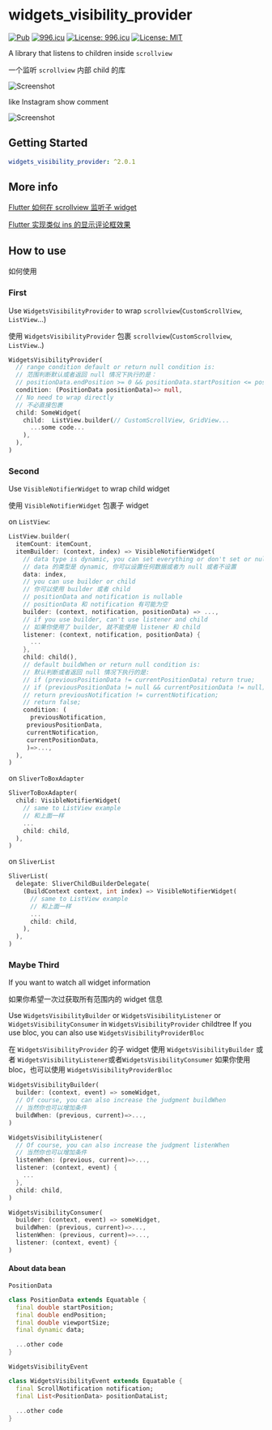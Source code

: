 # widgets_visibility_provider

[![Pub](https://img.shields.io/pub/v/widgets_visibility_provider.svg)](https://pub.dartlang.org/packages/widgets_visibility_provider)
[![996.icu](https://img.shields.io/badge/link-996.icu-red.svg)](https://996.icu)
[![License: 996.icu](https://img.shields.io/badge/license-Anti%20996-blue.svg)]()
[![License: MIT](https://img.shields.io/badge/license-MIT-purple.svg)](https://opensource.org/licenses/MIT)

A library that listens to children inside `scrollview`

一个监听 `scrollview` 内部 child 的库

![Screenshot](./screenshot.gif)

like Instagram show comment

![Screenshot](./screenshot1.gif)

## Getting Started

```yaml
widgets_visibility_provider: ^2.0.1
```

## More info

[Flutter 如何在 scrollview 监听子 widget](https://yeungkc.com/flutter-how-to-listen-children-inside-scrollview/)

[Flutter 实现类似 ins 的显示评论框效果](https://yeungkc.com/widgets_visibility_provider_ins_screenshot/)

## How to use

如何使用

### First

Use `WidgetsVisibilityProvider` to wrap `scrollview`(`CustomScrollView`, `ListView`...)

使用 `WidgetsVisibilityProvider` 包裹 `scrollview`(`CustomScrollview`, `ListView`..)

```dart
WidgetsVisibilityProvider(
  // range condition default or return null condition is:
  // 范围判断默认或者返回 null 情况下执行的是：
  // positionData.endPosition >= 0 && positionData.startPosition <= positionData.viewportSize
  condition: (PositionData positionData)=> null,
  // No need to wrap directly
  // 不必直接包裹
  child: SomeWidget(
    child:  ListView.builder(// CustomScrollView, GridView...
      ...some code...
    ),
  ),
)
```

### Second

Use `VisibleNotifierWidget` to wrap child widget

使用 `VisibleNotifierWidget` 包裹子 widget

on `ListView`:

```dart
ListView.builder(
  itemCount: itemCount,
  itemBuilder: (context, index) => VisibleNotifierWidget(
    // data type is dynamic, you can set everything or don't set or null
    // data 的类型是 dynamic, 你可以设置任何数据或者为 null 或者不设置
    data: index,
    // you can use builder or child
    // 你可以使用 builder 或者 child
    // positionData and notification is nullable
    // positionData 和 notification 有可能为空
    builder: (context, notification, positionData) => ...,
    // if you use builder, can't use listener and child
    // 如果你使用了 builder, 就不能使用 listener 和 child
    listener: (context, notification, positionData) {
      ...
    },
    child: child(),
    // default buildWhen or return null condition is:
    // 默认判断或者返回 null 情况下执行的是:
    // if (previousPositionData != currentPositionData) return true;
    // if (previousPositionData != null && currentPositionData != null)
    // return previousNotification != currentNotification;
    // return false;
    condition: (
      previousNotification,
     previousPositionData,
     currentNotification,
     currentPositionData,
     )=>...,
  ),
)
```

on `SliverToBoxAdapter`

```dart
SliverToBoxAdapter(
  child: VisibleNotifierWidget(
    // same to ListView example
    // 和上面一样
    ...
    child: child,
  ),
)
```

on `SliverList`

```dart
SliverList(
  delegate: SliverChildBuilderDelegate(
    (BuildContext context, int index) => VisibleNotifierWidget(
      // same to ListView example
      // 和上面一样
      ...
      child: child,
    ),
  ),
)
```

### Maybe Third

If you want to watch all widget information

如果你希望一次过获取所有范围内的 widget 信息

Use `WidgetsVisibilityBuilder` or `WidgetsVisibilityListener` or `WidgetsVisibilityConsumer` in `WidgetsVisibilityProvider` childtree
If you use bloc, you can also use `WidgetsVisibilityProviderBloc`

在 `WidgetsVisibilityProvider` 的子 widget 使用 `WidgetsVisibilityBuilder` 或者 `WidgetsVisibilityListener`或者`WidgetsVisibilityConsumer`
如果你使用 bloc，也可以使用 `WidgetsVisibilityProviderBloc`

```dart
WidgetsVisibilityBuilder(
  builder: (context, event) => someWidget,
  // Of course, you can also increase the judgment buildWhen
  // 当然你也可以增加条件
  buildWhen: (previous, current)=>...,
)

WidgetsVisibilityListener(
  // Of course, you can also increase the judgment listenWhen
  // 当然你也可以增加条件
  listenWhen: (previous, current)=>...,
  listener: (context, event) {
    ...
  },
  child: child,
)

WidgetsVisibilityConsumer(
  builder: (context, event) => someWidget,
  buildWhen: (previous, current)=>...,
  listenWhen: (previous, current)=>...,
  listener: (context, event) {
)
```

#### About data bean

`PositionData`

```dart
class PositionData extends Equatable {
  final double startPosition;
  final double endPosition;
  final double viewportSize;
  final dynamic data;

  ...other code
}
```

`WidgetsVisibilityEvent`

```dart
class WidgetsVisibilityEvent extends Equatable {
  final ScrollNotification notification;
  final List<PositionData> positionDataList;

  ...other code
}
```
